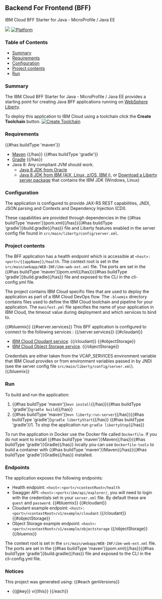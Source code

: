 ## Backend For Frontend (BFF)
IBM Cloud BFF Starter for Java - MicroProfile / Java EE

[![](https://img.shields.io/badge/IBM%20Cloud-powered-blue.svg)](https://bluemix.net)
[![Platform](https://img.shields.io/badge/platform-java-lightgrey.svg?style=flat)](https://www.ibm.com/developerworks/learn/java/)

### Table of Contents
* [Summary](#summary)
* [Requirements](#requirements)
* [Configuration](#configuration)
* [Project contents](#project-contents)
* [Run](#run)

### Summary

The IBM Cloud BFF Starter for Java - MicroProfile / Java EE provides a starting point for creating Java BFF applications running on [WebSphere Liberty](https://developer.ibm.com/wasdev/).

To deploy this application to IBM Cloud using a toolchain click the **Create Toolchain** button.
[![Create Toolchain](https://console.ng.bluemix.net/devops/graphics/create_toolchain_button.png)](https://console.ng.bluemix.net/devops/setup/deploy/)

### Requirements
{{#has buildType 'maven'}}
* [Maven](https://maven.apache.org/install.html)
{{/has}}
{{#has buildType 'gradle'}}
* [Gradle](https://gradle.org/install)
{{/has}}
* Java 8: Any compliant JVM should work.
  * [Java 8 JDK from Oracle](http://www.oracle.com/technetwork/java/javase/downloads/index.html)
  * [Java 8 JDK from IBM (AIX, Linux, z/OS, IBM i)](http://www.ibm.com/developerworks/java/jdk/),
    or [Download a Liberty server package](https://developer.ibm.com/assets/wasdev/#filter/assetTypeFilters=PRODUCT)
    that contains the IBM JDK (Windows, Linux)

### Configuration
The application is configured to provide JAX-RS REST capabilities, JNDI, JSON parsing and Contexts and Dependency Injection (CDI).

These capabilities are provided through dependencies in the {{#has buildType 'maven'}}pom.xml{{/has}}{{#has buildType 'gradle'}}build.gradle{{/has}} file and Liberty features enabled in the server config file found in `src/main/liberty/config/server.xml`.

### Project contents
The BFF application has a health endpoint which is accessible at `<host>:<port>/{{appName}}/health`. The context root is set in the `src/main/webapp/WEB-INF/ibm-web-ext.xml` file. The ports are set in the {{#has buildType 'maven'}}pom.xml{{/has}}{{#has buildType 'gradle'}}build.gradle{{/has}} file and exposed to the CLI in the cli-config.yml file.

The project contains IBM Cloud specific files that are used to deploy the application as part of a IBM Cloud DevOps flow. The `.bluemix` directory contains files used to define the IBM Cloud toolchain and pipeline for your application. The `manifest.yml` file specifies the name of your application in IBM Cloud, the timeout value during deployment and which services to bind to.

{{#bluemix}}
{{#server.services}}
This BFF application is configured to connect to the following services :
{{/server.services}}
{{#cloudant}}
* [IBM Cloud Cloudant service](https://console.ng.bluemix.net/catalog/services/cloudant-nosql-db).
{{/cloudant}}
{{#objectStorage}}
* [IBM Cloud Object Storage service](https://console.ng.bluemix.net/catalog/services/object-storage).
{{/objectStorage}}

Credentials are either taken from the VCAP_SERVICES environment variable that IBM Cloud provides or from environment variables passed in by JNDI (see the server config file `src/main/liberty/config/server.xml`).
{{/bluemix}}

### Run

To build and run the application:
1. {{#has buildType 'maven'}}`mvn install`{{/has}}{{#has buildType 'gradle'}}`gradle build`{{/has}}
1. {{#has buildType 'maven'}}`mvn liberty:run-server`{{/has}}{{#has buildType 'gradle'}}`gradle libertyStart`{{/has}}
{{#has buildType 'gradle'}}1. To stop the application run `gradle libertyStop`{{/has}}

To run the application in Docker use the Docker file called `Dockerfile`. If you do not want to install {{#has buildType 'maven'}}Maven{{/has}}{{#has buildType 'gradle'}}Gradle{{/has}} locally you can use `Dockerfile-tools` to build a container with {{#has buildType 'maven'}}Maven{{/has}}{{#has buildType 'gradle'}}Gradle{{/has}} installed.

### Endpoints

The application exposes the following endpoints:
* Health endpoint: `<host>:<port>/<contextRoot>/health`
* Swagger API: `<host>:<port>/ibm/api/explorer/`, you will need to login with the credentials set in your `server.xml` file. By default these are `guest` and `password`.
{{#bluemix}}
{{#cloudant}}
* Cloudant example endpoint: `<host>:<port>/<contextRoot>/v1/example/cloudant`
{{/cloudant}}
{{#objectStorage}}
* Object Storage example endpoint: `<host>:<port>/<contextRoot>/v1/example/objectstorage`
{{/objectStorage}}
{{/bluemix}}

The context root is set in the `src/main/webapp/WEB-INF/ibm-web-ext.xml` file. The ports are set in the {{#has buildType 'maven'}}pom.xml{{/has}}{{#has buildType 'gradle'}}build.gradle{{/has}} file and exposed to the CLI in the cli-config.yml file.

### Notices

This project was generated using:
{{#each genVersions}}
* {{@key}} v{{this}}
{{/each}}
